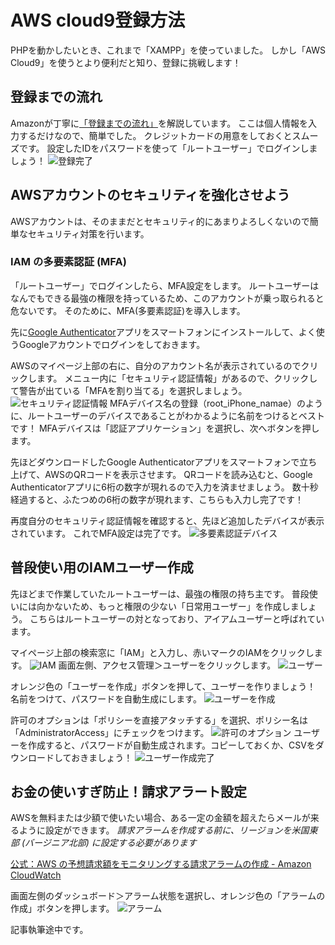 # AWS cloud9登録方法
PHPを動かしたいとき、これまで「XAMPP」を使っていました。
しかし「AWS Cloud9」を使うとより便利だと知り、登録に挑戦します！

## 登録までの流れ
Amazonが丁寧に[「登録までの流れ」](https://aws.amazon.com/jp/register-flow/)を解説しています。
ここは個人情報を入力するだけなので、簡単でした。
クレジットカードの用意をしておくとスムーズです。
設定したIDをパスワードを使って「ルートユーザー」でログインしましょう！
![登録完了](image/20240318-image-01.png)
## AWSアカウントのセキュリティを強化させよう
AWSアカウントは、そのままだとセキュリティ的にあまりよろしくないので簡単なセキュリティ対策を行います。

### IAM の多要素認証 (MFA)
「ルートユーザー」でログインしたら、MFA設定をします。
ルートユーザーはなんでもできる最強の権限を持っているため、このアカウントが乗っ取られると危ないです。
そのために、MFA(多要素認証)を導入します。

先に[Google Authenticator](https://apps.apple.com/jp/app/google-authenticator/id388497605)アプリをスマートフォンにインストールして、よく使うGoogleアカウントでログインをしておきます。

AWSのマイページ上部の右に、自分のアカウント名が表示されているのでクリックします。
メニュー内に「セキュリティ認証情報」があるので、クリックして警告が出ている「MFAを割り当てる」を選択しましょう。
![セキュリティ認証情報](<スクリーンショット 2024-03-19 16.44.54.png>)
MFAデバイス名の登録（root_iPhone_namae）のように、ルートユーザーのデバイスであることがわかるように名前をつけるとベストです！
MFAデバイスは「認証アプリケーション」を選択し、次へボタンを押します。

先ほどダウンロードしたGoogle Authenticatorアプリをスマートフォンで立ち上げて、AWSのQRコードを表示させます。
QRコードを読み込むと、Google Authenticatorアプリに6桁の数字が現れるので入力を済ませましょう。
数十秒経過すると、ふたつめの6桁の数字が現れます、こちらも入力し完了です！

再度自分のセキュリティ認証情報を確認すると、先ほど追加したデバイスが表示されています。
これでMFA設定は完了です。
![多要素認証デバイス](<スクリーンショット 2024-03-19 16.47.12.png>)


## 普段使い用のIAMユーザー作成
先ほどまで作業していたルートユーザーは、最強の権限の持ち主です。
普段使いには向かないため、もっと権限の少ない「日常用ユーザー」を作成しましょう。
こちらはルートユーザーの対となっており、アイアムユーザーと呼ばれています。

マイページ上部の検索窓に「IAM」と入力し、赤いマークのIAMをクリックします。
![IAM](image-1.png)
画面左側、アクセス管理＞ユーザーをクリックします。
![ユーザー](image-2.png)

オレンジ色の「ユーザーを作成」ボタンを押して、ユーザーを作りましょう！
名前をつけて、パスワードを自動生成にします。
![ユーザーを作成](image-3.png)

許可のオプションは「ポリシーを直接アタッチする」を選択、ポリシー名は「AdministratorAccess」にチェックをつけます。
![許可のオプション](image-4.png)
ユーザーを作成すると、パスワードが自動生成されます。コピーしておくか、CSVをダウンロードしておきましょう！
![ユーザー作成完了](<スクリーンショット 2024-03-19 17.03.55.png>)

## お金の使いすぎ防止！請求アラート設定
AWSを無料または少額で使いたい場合、ある一定の金額を超えたらメールが来るように設定ができます。
*請求アラームを作成する前に、リージョンを米国東部 (バージニア北部) に設定する必要があります*

[公式：AWS の予想請求額をモニタリングする請求アラームの作成 - Amazon CloudWatch](https://docs.aws.amazon.com/ja_jp/AmazonCloudWatch/latest/monitoring/monitor_estimated_charges_with_cloudwatch.html)

画面左側のダッシュボード＞アラーム状態を選択し、オレンジ色の「アラームの作成」ボタンを押します。
![アラーム](image-5.png)

記事執筆途中です。